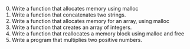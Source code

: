 0. Write a function that allocates memory using malloc
1. Write a function that concatenates two strings.
2. Write a function that allocates memory for an array, using malloc
3. Write a function that creates an array of integers.
4. Write a function that reallocates a memory block using malloc and free
5. Write a program that multiplies two positive numbers.

